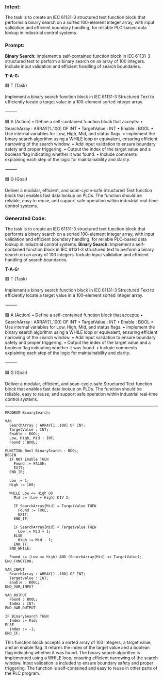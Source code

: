 ### Intent:
The task is to create an IEC 61131-3 structured text function block that performs a binary search on a sorted 100-element integer array, with input validation and efficient boundary handling, for reliable PLC-based data lookup in industrial control systems.

### Prompt:
**Binary Search:**
Implement a self-contained function block in IEC 61131-3 structured text to perform a binary search on an array of 100 integers. Include input validation and efficient handling of search boundaries.

**T-A-G:**

🟥 T (Task)

Implement a binary search function block in IEC 61131-3 Structured Text to efficiently locate a target value in a 100-element sorted integer array.

⸻

🟩 A (Action)
	•	Define a self-contained function block that accepts:
	•	SearchArray : ARRAY[1..100] OF INT
	•	TargetValue : INT
	•	Enable : BOOL
	•	Use internal variables for Low, High, Mid, and status flags.
	•	Implement the binary search algorithm using a WHILE loop or equivalent, ensuring efficient narrowing of the search window.
	•	Add input validation to ensure boundary safety and proper triggering.
	•	Output the index of the target value and a boolean flag indicating whether it was found.
	•	Include comments explaining each step of the logic for maintainability and clarity.

⸻

🟦 G (Goal)

Deliver a modular, efficient, and scan-cycle-safe Structured Text function block that enables fast data lookup on PLCs. The function should be reliable, easy to reuse, and support safe operation within industrial real-time control systems.

### Generated Code:
The task is to create an IEC 61131-3 structured text function block that performs a binary search on a sorted 100-element integer array, with input validation and efficient boundary handling, for reliable PLC-based data lookup in industrial control systems.
**Binary Search:**
Implement a self-contained function block in IEC 61131-3 structured text to perform a binary search on an array of 100 integers. Include input validation and efficient handling of search boundaries.

**T-A-G:**

🟥 T (Task)

Implement a binary search function block in IEC 61131-3 Structured Text to efficiently locate a target value in a 100-element sorted integer array.

⸻

🟩 A (Action)
	•	Define a self-contained function block that accepts:
	•	SearchArray : ARRAY[1..100] OF INT
	•	TargetValue : INT
	•	Enable : BOOL
	•	Use internal variables for Low, High, Mid, and status flags.
	•	Implement the binary search algorithm using a WHILE loop or equivalent, ensuring efficient narrowing of the search window.
	•	Add input validation to ensure boundary safety and proper triggering.
	•	Output the index of the target value and a boolean flag indicating whether it was found.
	•	Include comments explaining each step of the logic for maintainability and clarity.

⸻

🟦 G (Goal)

Deliver a modular, efficient, and scan-cycle-safe Structured Text function block that enables fast data lookup on PLCs. The function should be reliable, easy to reuse, and support safe operation within industrial real-time control systems.

---

```
PROGRAM BinarySearch;

VAR
  SearchArray : ARRAY[1..100] OF INT;
  TargetValue : INT;
  Enable : BOOL;
  Low, High, Mid : INT;
  Found : BOOL;

FUNCTION Bool BinarySearch : BOOL;
BEGIN
  IF NOT Enable THEN
    Found := FALSE;
    EXIT;
  END_IF;

  Low := 1;
  High := 100;

  WHILE Low <= High DO
    Mid := (Low + High) DIV 2;

    IF SearchArray[Mid] = TargetValue THEN
      Found := TRUE;
      EXIT;
    END_IF;

    IF SearchArray[Mid] < TargetValue THEN
      Low := Mid + 1;
    ELSE
      High := Mid - 1;
    END_IF;
  END_WHILE;

  Found := (Low <= High) AND (SearchArray[Mid] <> TargetValue);
END_FUNCTION;

VAR_INPUT
  SearchArray : ARRAY[1..100] OF INT;
  TargetValue : INT;
  Enable : BOOL;
END_VAR_INPUT

VAR_OUTPUT
  Found : BOOL;
  Index : INT;
END_VAR_OUTPUT

IF BinarySearch THEN
  Index := Mid;
ELSE
  Index := -1;
END_IF;
```

This function block accepts a sorted array of 100 integers, a target value, and an enable flag. It returns the index of the target value and a boolean flag indicating whether it was found. The binary search algorithm is implemented using a WHILE loop, ensuring efficient narrowing of the search window. Input validation is included to ensure boundary safety and proper triggering. The function is self-contained and easy to reuse in other parts of the PLC program.
